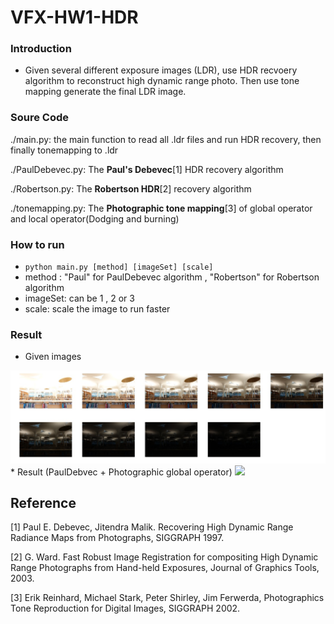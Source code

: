 # VFX-HW1-HDR
### Introduction
* Given several different exposure images (LDR), use HDR recvoery algorithm to reconstruct high dynamic range photo. Then use tone mapping generate the final LDR image.

### Soure Code

  ./main.py: the main function to read all .ldr files and run HDR recovery, then finally tonemapping to .ldr
  
  ./PaulDebevec.py: The **Paul's Debevec**[1] HDR recovery algorithm
  
  ./Robertson.py: The **Robertson HDR**[2] recovery algorithm
  
  ./tonemapping.py: The **Photographic tone mapping**[3] of global operator and local operator(Dodging and burning)

### How to run
* ```python main.py [method] [imageSet] [scale]```
* method : "Paul" for PaulDebevec algorithm  , "Robertson" for Robertson algorithm
* imageSet: can be 1 , 2 or 3
* scale: scale the image to run faster

### Result
* Given images
<img src="result/all_test1.jpg">
* Result (PaulDebvec + Photographic global operator)
<img src="result/Deb_tonemap1_085_13.jpg">


## Reference
[1] Paul E. Debevec, Jitendra Malik. Recovering High Dynamic Range Radiance Maps from Photographs, SIGGRAPH 1997.

[2] G. Ward. Fast Robust Image Registration for compositing High Dynamic Range Photographs from Hand-held Exposures, Journal of Graphics Tools, 2003.

[3] Erik Reinhard, Michael Stark, Peter Shirley, Jim Ferwerda, Photographics Tone Reproduction for Digital Images, SIGGRAPH 2002.
